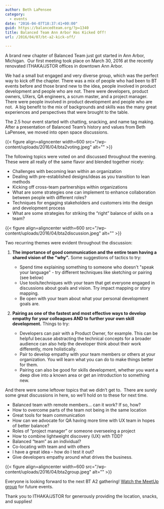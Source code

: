 ```yaml
---
author: Beth LaPensee
category:
  - events
date: "2016-04-07T18:37:41+00:00"
guid: https://balancedteam.org/?p=1340
title: Balanced Team Ann Arbor Has Kicked Off!
url: /2016/04/07/bt-a2-kick-off/

---
```

A brand new chapter of Balanced Team just got started in Ann Arbor, Michigan.  Our first meeting took place on March 30, 2016 at the recently renovated ITHAKA/JSTOR offices in downtown Ann Arbor.

We had a small but engaged and very diverse group, which was the perfect way to kick off the chapter. There was a mix of people who had been to BT events before and those brand new to the idea, people involved in product development and people who are not. There were developers, product owners, UXers, QA engineers, a scrum master, and a project manager. There were people involved in product development and people who are not.  A big benefit to the mix of backgrounds and skills was the many great experiences and perspectives that were brought to the table.

The 2.5 hour event started with chatting, snacking, and name tag making.  After a presentation of Balanced Team’s history and values from Beth LaPensee, we moved into open space discussions.

{{< figure align=aligncenter width=600 src="/wp-content/uploads/2016/04/bta2voting.jpeg" alt="" >}}

The following topics were voted on and discussed throughout the evening. These were all really of the same flavor and blended together nicely:

- Challenges with becoming lean within an organization
- Dealing with pre-established designs/ideas as you transition to lean methods
- Kicking off cross-team partnerships within organizations
- What are some strategies one can implement to enhance collaboration between people with different roles?
- Techniques for engaging stakeholders and customers into the design and development process
- What are some strategies for striking the “right” balance of skills on a team?

{{< figure align=aligncenter width=600 src="/wp-content/uploads/2016/04/bta2discussion.jpeg" alt="" >}}

Two recurring themes were evident throughout the discussion:

1. **The importance of good communication and the entire team having a shared vision of the "why".** Some suggestions of tactics to try:

   - Spend time explaining something to someone who doesn't "speak your language" - try different techniques like sketching or pairing (see below)
   - Use tools/techniques with your team that get everyone engaged in discussions about goals and vision. Try impact mapping or story mapping.
   - Be open with your team about what your personal development goals are.
1. **Pairing as one of the fastest and most effective ways to develop empathy for your colleagues AND to further your own skill development.** Things to try:

   - Developers can pair with a Product Owner, for example. This can be helpful because abstracting the technical concepts for a broader audience can also help the developer think about their work differently, more holistically.
   - Pair to develop empathy with your team members or others at your organization. You will learn what you can do to make things better for them.
   - Pairing can also be good for skills development, whether you want a deep dive into a known area or get an introduction to something new.

And there were some leftover topics that we didn’t get to.  There are surely some great discussions in here, so we’ll hold on to these for next time.

- Balanced team with remote members… can it work? If so, how?
- How to overcome parts of the team not being in the same location
- Great tools for team communication
- How can we advocate for QA having more time with UX team in hopes of better balance?
- Roles of “project manager” or someone overseeing a project
- How to combine lightweight discovery (UX) with TDD?
- Balanced “team” as an individual?
- Co-locating with team and with others
- I have a great idea – how do I test it out?
- Give developers empathy around what drives the business.

{{< figure align=aligncenter width=600 src="/wp-content/uploads/2016/04/bta2group.jpeg" alt="" >}}

Everyone is looking forward to the next BT A2 gathering! [Watch the MeetUp group](http://www.meetup.com/Balanced-Team-Ann-Arbor/) for future events.

Thank you to ITHAKA/JSTOR for generously providing the location, snacks, and supplies!

